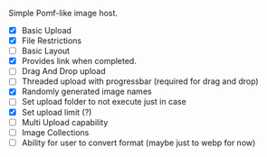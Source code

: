 Simple Pomf-like image host.


- [x] Basic Upload
- [x] File Restrictions
- [ ] Basic Layout
- [x] Provides link when completed.
- [ ] Drag And Drop upload
- [ ] Threaded upload with progressbar (required for drag and drop)
- [x] Randomly generated image names
- [ ] Set upload folder to not execute just in case
- [x] Set upload limit (?)
- [ ] Multi Upload capability
- [ ] Image Collections
- [ ] Ability for user to convert format (maybe just to webp for now)
